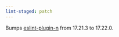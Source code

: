 ```yaml
---
lint-staged: patch
---
```


Bumps [eslint-plugin-n](https://github.com/eslint-community/eslint-plugin-n) from 17.21.3 to 17.22.0.
